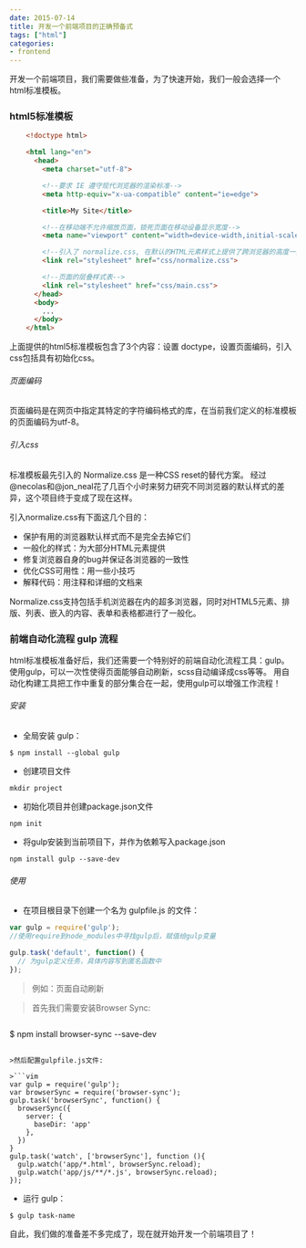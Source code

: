 ```yaml
---
date: 2015-07-14
title: 开发一个前端项目的正确预备式
tags: ["html"]
categories:
- frontend
---
```

开发一个前端项目，我们需要做些准备，为了快速开始，我们一般会选择一个html标准模板。
### html5标准模板

```html
    <!doctype html>

    <html lang="en">
      <head>
        <meta charset="utf-8">

        <!--要求 IE 遵守现代浏览器的渲染标准-->
        <meta http-equiv="x-ua-compatible" content="ie=edge">

        <title>My Site</title>

        <!--在移动端不允许缩放页面，锁死页面在移动设备显示宽度-->
        <meta name="viewport" content="width=device-width,initial-scale=1">

        <!--引入了 normalize.css, 在默认的HTML元素样式上提供了跨浏览器的高度一致性-->
        <link rel="stylesheet" href="css/normalize.css">

        <!--页面的层叠样式表-->
        <link rel="stylesheet" href="css/main.css">
      </head>
      <body>
        ...
      </body>
    </html>
```
上面提供的html5标准模板包含了3个内容：设置 doctype，设置页面编码，引入css包括具有初始化css。

###### 页面编码

页面编码是在网页中指定其特定的字符编码格式的库，在当前我们定义的标准模板的页面编码为utf-8。

###### 引入css
标准模板最先引入的 Normalize.css 是一种CSS reset的替代方案。
经过@necolas和@jon_neal花了几百个小时来努力研究不同浏览器的默认样式的差异，这个项目终于变成了现在这样。

引入normalize.css有下面这几个目的：

+ 保护有用的浏览器默认样式而不是完全去掉它们
+ 一般化的样式：为大部分HTML元素提供
+ 修复浏览器自身的bug并保证各浏览器的一致性
+ 优化CSS可用性：用一些小技巧
+ 解释代码：用注释和详细的文档来

Normalize.css支持包括手机浏览器在内的超多浏览器，同时对HTML5元素、排版、列表、嵌入的内容、表单和表格都进行了一般化。


### 前端自动化流程 gulp 流程

html标准模板准备好后，我们还需要一个特别好的前端自动化流程工具：gulp。
使用gulp，可以一次性使得页面能够自动刷新，scss自动编译成css等等。
用自动化构建工具把工作中重复的部分集合在一起，使用gulp可以增强工作流程！

###### 安装

+ 全局安装 gulp：

```
$ npm install --global gulp
```
+ 创建项目文件

```
mkdir project
```
+ 初始化项目并创建package.json文件

```
npm init
```
+ 将gulp安装到当前项目下，并作为依赖写入package.json

```
npm install gulp --save-dev
```

###### 使用

+ 在项目根目录下创建一个名为 gulpfile.js 的文件：

```javascript
var gulp = require('gulp');
//使用require到node_modules中寻找gulp后，赋值给gulp变量

gulp.task('default', function() {
  // 为gulp定义任务，具体内容写到匿名函数中
});
```
>例如：页面自动刷新

>首先我们需要安装Browser Sync:

>```
  $ npm install browser-sync --save-dev
```

>然后配置gulpfile.js文件:

>```vim
var gulp = require('gulp');
var browserSync = require('browser-sync');
gulp.task('browserSync', function() {
  browserSync({
    server: {
      baseDir: 'app'
    },
  })
}   
gulp.task('watch', ['browserSync'], function (){
  gulp.watch('app/*.html', browserSync.reload);
  gulp.watch('app/js/**/*.js', browserSync.reload);
});
```

+ 运行 gulp：


```
$ gulp task-name
```

自此，我们做的准备差不多完成了，现在就开始开发一个前端项目了！
